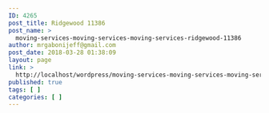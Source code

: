 ```yaml
---
ID: 4265
post_title: Ridgewood 11386
post_name: >
  moving-services-moving-services-moving-services-ridgewood-11386
author: mrgabonijeff@gmail.com
post_date: 2018-03-28 01:38:09
layout: page
link: >
  http://localhost/wordpress/moving-services-moving-services-moving-services-ridgewood-11386/
published: true
tags: [ ]
categories: [ ]
---
```

